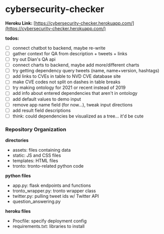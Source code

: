 # cybersecurity-checker

**Heroku Link:** [https://cybersecurity-checker.herokuapp.com/](https://cybersecurity-checker.herokuapp.com/)

**todos:**
- [ ] connect chatbot to backend, maybe re-write
- [ ] gather context for QA from description + tweets + links
- [ ] try out Dian's QA api
- [ ] connect charts to backend, maybe add more/different charts
- [ ] try getting dependency query tweets (name, name+version, hashtags)
- [ ] add links to CVEs in table to NVD CVE database site
- [ ] make CVE codes not split on dashes in table breaks
- [ ] try making ontology for 2021 or recent instead of 2019
- [ ] add info about entered dependencies that aren't in ontology
- [ ] add default values to demo input
- [ ] remove app name field (for now...), tweak input directions
- [ ] add result field descriptions
- [ ] think: could dependencies be visualized as a tree... it'd be cute

### Repository Organization
**directories**
- assets: files containing data
- static: JS and CSS files
- templates: HTML files
- tronto: tronto-related python code

**python files**
- app.py: flask endpoints and functions
- tronto_wrapper.py: tronto wrapper class
- twitter.py: pulling tweet ids w/ Twitter API
- question_answering.py

**heroku files**
- Procfile: specify deployment config
- requirements.txt: libraries to install

